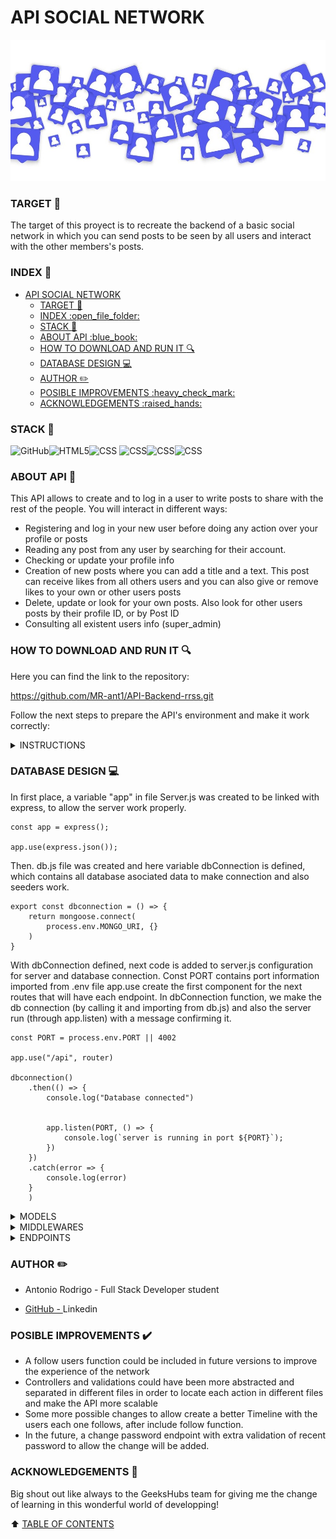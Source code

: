 # API SOCIAL NETWORK
![alt text](img/WelcomePicture.jpg)
### TARGET :dart:
The target of this proyect is to recreate the backend of a basic social network in which you can send posts to be seen by all users and interact with the other members's posts.

### INDEX :open_file_folder: 
- [API SOCIAL NETWORK](#api-social-network)
    - [TARGET :dart:](#target-dart)
    - [INDEX :open\_file\_folder:](#index-open_file_folder)
    - [STACK :wrench:](#stack-wrench)
    - [ABOUT API :blue\_book:](#about-api-blue_book)
    - [HOW TO DOWNLOAD AND RUN IT :mag:](#how-to-download-and-run-it-mag)
    - [DATABASE DESIGN :computer:](#database-design-computer)
    - [AUTHOR :pencil2:](#author-pencil2)
    - [POSIBLE IMPROVEMENTS :heavy\_check\_mark:](#posible-improvements-heavy_check_mark)
    - [ACKNOWLEDGEMENTS :raised\_hands:](#acknowledgements-raised_hands)

### STACK :wrench:
<img src="https://img.shields.io/badge/GitHub-100000?style=for-the-badge&logo=github&logoColor=white" alt="GitHub" /><img src="https://img.shields.io/badge/Node.js-43853D?style=for-the-badge&logo=node.js&logoColor=white" alt="HTML5" /><img src="https://img.shields.io/badge/Express.js-404D59?style=for-the-badge" alt="CSS"/>
<img src="https://img.shields.io/badge/DOCKER-2020BF?style=for-the-badge&logo=docker&logoColor=white" alt="CSS" /><img src="https://camo.githubusercontent.com/0f98e0edc3ae47a19fac8a8679ba0a4f678ed9872c18771cb53f493b21ddaf90/68747470733a2f2f696d672e736869656c64732e696f2f62616467652f6a61766173636970742d4546443831443f7374796c653d666f722d7468652d6261646765266c6f676f3d6a617661736372697074266c6f676f436f6c6f723d626c61636b" alt="CSS" /><img src="https://camo.githubusercontent.com/7e95531437f8c91626ae46cb69240160dfde5c39c1119c550cd174ba8a19e712/68747470733a2f2f696d672e736869656c64732e696f2f62616467652f4d6f6e676f44422d2532333465613934622e7376673f7374796c653d666f722d7468652d6261646765266c6f676f3d6d6f6e676f6462266c6f676f436f6c6f723d7768697465" alt="CSS" />


### ABOUT API :blue_book:

This API allows to create and to log in a user to write posts to share with the rest of the people. You will interact in different ways:

- Registering and log in your new user before doing any action over your profile or posts
- Reading any post from any user by searching for their account.
- Checking or update your profile info
- Creation of new posts where you can add a title and a text. This post can receive likes from all others users and you can also give or remove likes to your own or other users posts
- Delete, update or look for your own posts. Also look for other users posts by their profile ID, or by Post ID
- Consulting all existent users info (super_admin)


### HOW TO DOWNLOAD AND RUN IT :mag: 

Here you can find the link to the repository:

https://github.com/MR-ant1/API-Backend-rrss.git

Follow the next steps to prepare the API's environment and make it work correctly:
<details>
<summary>INSTRUCTIONS</summary>

 1. First install Visual Studio Code, some client (like "Thunder", "Postman" or "Insomnia") and MongoDB Compass. Here I leave the links to download each of them (as client, it can be downloaded Postman or Insomnia, or install thunder from the extensions area in visual studio).
 2. 
- <a href=https://www.mongodb.com/try/download/compass > MongoDB Compass</a>
- <a href=https://www.postman.com/downloads/ > Postman</a>
- <a href=https://code.visualstudio.com/ > Visual studio Code</a>  



1. Create a folder to the proyect, open it and execute this command in console:
``` hash
git: init
```
Once we do it, Clone the repository with the command "git clone https://github.com/MR-ant1/Tattoo-API.git

2. Execute in terminal, in order of appaerance, the next commands:
``` bash
npm init --y
```
``` bash
npm install
```
3. Create file ".env". Use sample incluided with references needed to introduce our container data and be able to run server and database. 
``` bash
PORT=4001

MONGO_URI=mongodb+srv://Antonio:RvtT3Dhgv1agfpAQ@apitattoo.e78cn4e.mongodb.net/

JWT_SECRET=SECRETO
```
4. Create a new connection in MongoDB Compass. It's as simple as copy paste the MONGO_URI link which is over this sentence.

5. Execute seeders through command:
``` bash
npm run seed
```
or
``` bash
node ./src/database/seeders/seeder.js 
```
With this, we'll adding our models and registers to our Database, so we can check all data in compass
6. Run the server with command:
``` bash
npm run dev
```
7. Go to the client an import collection file included in HTTP folder
8. Now you have all prepared to try the different functions from the API. Continue reading to find all instructions about it.
</details>


### DATABASE DESIGN :computer:


In first place, a variable "app" in file Server.js was created to be linked with express, to allow the server work properly.
```
const app = express();

app.use(express.json());
```
Then. db.js file was created and here variable dbConnection is defined, which contains all database asociated data to make connection and also seeders work.
```
export const dbconnection = () => {
    return mongoose.connect(
        process.env.MONGO_URI, {}
    )
}
```
With dbConnection defined, next code is added to server.js configuration for server and database connection. Const PORT contains port information imported from .env file app.use create the first component for the next routes that will have each endpoint. 
In dbConnection function, we make the db connection (by calling it and importing from db.js) and also the server run (through app.listen) with a message confirming it.
```
const PORT = process.env.PORT || 4002

app.use("/api", router)

dbconnection()
    .then(() => {
        console.log("Database connected")


        app.listen(PORT, () => {
            console.log(`server is running in port ${PORT}`);
        })
    })
    .catch(error => {
        console.log(error)
    }
    )
```
<details>
<summary>MODELS</summary>

The next step is to create models for Users and Posts, this sets the properties of this entities and relations between them. This will allow interacting with endpoints in order to add, update, get or delete registers.

![alt text](img/UserModelPic.png)

In previous picture, the final field called "likes" represent the amount of likes that every post received from users. In this one, we introduce a reference to User to make possible relations with the other model.


</details>
<details>
<summary>MIDDLEWARES</summary>

Their function is to control user's access to the different actions in API. Two middlewares were created, "auth" to check if the user has logged in to be able to make any action, and "isSuperAdmin", that checks if the user owns this role who has some especial permissions to some endpoints.
We include this middlewares after the route to give an extra comprobation before the endpoint executes, depending on which users we'll allow to make any action.

    AUTH
![alt text](img/AuthMiddlewarePicture.png)

  Auth variable is defined. This will use req, res and next parameters. Then, const Token is defined by taking authorization headers from user and spliting [""] characters. 
  Finally, we defined decoded const to verify the token obtained and the secret word definded in .env. If both parameters are correct, req.tokenData is created to use it in endpoints and get userId or UserRole and the next function allows to execute next step.

    IS_SUPER_ADMIN
![alt text](img/isSuperAdminMiddlewarePicture.png)

After we defined req.tokenData, this is used in the other middleware to check if the user has a super_admin role in his token and allow him to run "super admin" endpoints.
</details>

<details>
<summary>ENDPOINTS</summary>
<details>
<summary>AUTH ENDPOINTS</summary>

Before anything, to make endpoints work, we create routes. The first part of the route "/api" was located in the server to start from here all endpoints. Then, a router file redirects each type of routes to a group (auth endpoints, users endpoints and posts endpoints).

![alt text](img/RouterPicture.png)

Finally, the route ends in each type of endpoints file(auth.routes, user.routes or post.routes) where the method and the end of route are assigned to complete the whole url. /api/users/:id(example)

![alt text](img/PostRoutesPicture.png)

Thanks to this distribution, we have the route separated in different files and dont concentrate all responsability in an unique file (server) where there are other importants processes for the app work.


- Registration: 

![alt text](img/RegisterControllerPicture.png)

First of all, we require to the new user his personal info through the body. Then, some text validations execute with conditionals to detect a wrong characters input, a password's lenght bigger than allowed or an incorrect email composition, followed by the encryption of the typed password.
We'll go to our client and to make this endpoint work, we are going to type the next route with the POST method (if we imported the endpoint collection, all should be prepared by default):
https://api-backend-rrss-dev-hhmf.1.ie-1.fl0.io/api/auth/register. (POST METHOD)
After this we go to body section and introduce in the "x" place, the next parameters to add to our user:

``` bash
{
  "firstName": "xxxxx",
  "lastName": "xxxxxxx",
  "email": "xxxxxxxxx",
  "password": "xxxxxx"
}
```

- Login:

![alt text](img/LoginControllerPicture.png)
In login, email and password are asked in body, then, the same validations take place to check email format and decrypt the password. 
Then, a user find is done using the email given in body, once It's found, password given and both are compared, and depending on this, we receive a confirmation or a negative response. 
If the email and the password match with a user in DB, the token function runs and creates a new token unique for the user that just logged in, assigning a tokendata which contains user's id and role.
This will be used allowing next comprobations of authenticity in the rest of endpoints reserved to registered users.
Try this endpoint exactly like register, but this time introduce the next route:
https://api-backend-rrss-dev-hhmf.1.ie-1.fl0.io/api/auth/login  (POST METHOD)

When we get the token number in our clients screen, we copy it and will paste it in all endpoints auth>bearer section to identificate. We recommend the use of this credentials to try the API, it belongs to a super_admin user and has permission to use all endpoints:
 ``` bash
 "email": "superadmin@superadmin.com",
 "password": "12345678"
```
</details>

<details>
<summary>USER ENDPOINTS</summary>
GET ALL USERS (super_admin): GET -> https://api-backend-rrss-dev-hhmf.1.ie-1.fl0.io/api/users
It brings all user information. It's reserved only for super_admin users (to not compromise personal information from the users like the email. The password appears encrypted)

     
UPDATE PROFILE (super_admin): PUT -> https://api-backend-rrss-dev-hhmf.1.ie-1.fl0.io/api/users
It changes all info you want from your profile. You'll find four fields in the body. You can modify all fields excepting password and each one or selected will be changed in your user in database.
You can introduce only those fields you wanna update.
``` bash
{
    "firstName": "xxxxxxx",
    "lastName": "xxxxxxxx",
    "email": "xxxxxx@xxx.xxx"
}
```
GET PROFILE: GET -> https://api-backend-rrss-dev-hhmf.1.ie-1.fl0.io/api/users/profile
Through your user ID in token, API will take you to your profile info. You only need to paste the token in auth section.

DELETE USER BY ID: DELETE -> https://api-backend-rrss-dev-hhmf.1.ie-1.fl0.io/api/users/profile/ID
You can delete any user from db introducing its ID in route where ID is located. Only super admins can use this endpoint. Authentification take place through tokenData.


</details>
<details>
<summary>POSTS ENDPOINTS</summary>
GET ALL POSTS: GET -> https://api-backend-rrss-dev-hhmf.1.ie-1.fl0.io/api/posts
Get all posts from all users. Function available for all kind of users to read the different posts and interact with all of them.

GET POST BY ID: GET -> https://api-backend-rrss-dev-hhmf.1.ie-1.fl0.io/api/posts/ID
Bring a specific post from any user adding its ID in the route (replacing ID)

GET OWN POSTS : GET -> https://api-backend-rrss-dev-hhmf.1.ie-1.fl0.io/api/posts/own
Retrieve all posts sent by your user. Only needs de token in auth to work.

GET OTHER USER POSTS : GET -> https://api-backend-rrss-dev-hhmf.1.ie-1.fl0.io/api/users/posts/USERID
Retrieve all posts sent by other user. Insert the user's ID instead of USERID in the route.

CREATE POST : POST -> https://api-backend-rrss-dev-hhmf.1.ie-1.fl0.io/api/posts
Create a new entry in db where you can send a title and a description to the post. All users will be able to read it. Insert both fields in body

UPDATE POST BY ID : PUT -> https://api-backend-rrss-dev-hhmf.1.ie-1.fl0.io/api/posts/ID
Change your post's title or description using this endpoint. Only can edit post owned by your user. Introduce post ID in route and write your new values in body. If its not your post, an error advises you.

DELETE POST BY ID : DELETE -> https://api-backend-rrss-dev-hhmf.1.ie-1.fl0.io/api/posts/ID
Erase an entry which belong to your user and you dont want to have anymore. Introduce its ID in route and if it belongs to your account, bye bye post.

LIKE A POST : PUT -> https://api-backend-rrss-dev-hhmf.1.ie-1.fl0.io/api/posts/ID
Introduce the ID in route of the post you wanna like and instantanely, the post will show your like at the same time your profile will show your liked posts.

</details>
</details>

###  AUTHOR :pencil2:
- Antonio Rodrigo - Full Stack Developer student

- <a href="https://github.com/MR-ant1">GitHub - <a>Linkedin</a>

### POSIBLE IMPROVEMENTS :heavy_check_mark: 

- A follow users function could be included in future versions to improve the experience of the network
- Controllers and validations could have been more abstracted and separated in different files in order to locate each action in different files and make the API more scalable
- Some more possible changes to allow create a better Timeline with the users each one follows, after include follow function.
- In the future, a change password endpoint with extra validation of recent password to allow the change will be added.

### ACKNOWLEDGEMENTS :raised_hands:
Big shout out like always to the GeeksHubs team for giving me the change of learning in this wonderful world of developping! 


[def]: #Acknowledgements-

:arrow_up: [TABLE OF CONTENTS](#TABLE_OF_CONTENTS-open_file_folder)